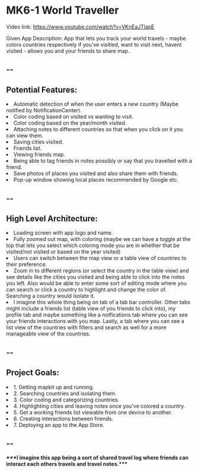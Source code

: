 <h1>MK6-1 World Traveller</h1>

Video link: https://www.youtube.com/watch?v=VKnEaJTlapE

Given App Description: App that lets you track your world travels - maybe colors countries respectively if you've visitied, want to visit next, havent visited - allows you and your friends to share map. 
<h2>--</h2>
<h2>Potential Features:</h2>
    <li>Automatic detection of when the user enters a new country (Maybe notified by NotificationCenter).<br /></li>
    <li>Color coding based on visited vs wanting to visit.<br /></li>
    <li>Color coding based on the year/month visited.<br /></li>
    <li>Attaching notes to different countries so that when you click on it you can view them.<br /></li>
    <li>Saving cities visited.<br /></li>
    <li>Friends list.<br /></li>
    <li>Viewing friends map.<br /></li>
    <li>Being able to tag friends in notes possibly or say that you travelled with a friend.<br /></li>
    <li>Save photos of places you visited and also share them with friends.<br /></li>
    <li>Pop-up window showing local places recommended by Google etc.<br /></li>
<h2>--</h2>
<h2>High Level Architecture:</h2>
    <li>Loading screen with app logo and name.</li>
    <li>Fully zoomed out map, with coloring (maybe we can have a toggle at the top that lets you select which coloring mode you are in whether that be visited/not visited or based on the year visited)</li>
    <li>Users can switch between the map view or a table view of countries to their preference.</li>
    <li>Zoom in to different regions (or select the country in the table view) and see details like the cities you vistied and being able to click into the notes you left. Also would be able to enter some sort of editing mode where you can search or click a country to highlight and change the color of. Searching a country would isolate it.</li>
    <li>I imagine this whole thing being on tab of a tab bar controller. Other tabs might include a friends list (table view of you friends to click into), my profile tab and maybe something like a notfications tab where you can see your friends interactions with you map. Lastly, a tab where you can see a list view of the countries with filters and search as well for a more manageable view of the countries.</li>
<h2>--</h2>
<h2>Project Goals:</h2>
    <li>1. Getting mapkit up and running.<br /></li>
    <li>2. Searching countries and isolating them.<br /></li>
    <li>3. Color coding and categorizing countries.<br /></li>
    <li>4. Highlighting cities and leaving notes once you've colored a country.<br /></li>
    <li>5. Get a working friends list viewable from one device to another.<br /></li>
    <li>6. Creating interactions between friends.<br /></li>
    <li>7. Deploying an app to the App Store.<br /></li>
<h2>--</h2>
<p><b>***I imagine this app being a sort of shared travel log where friends can interact each others travels and travel notes.***</b><p>



